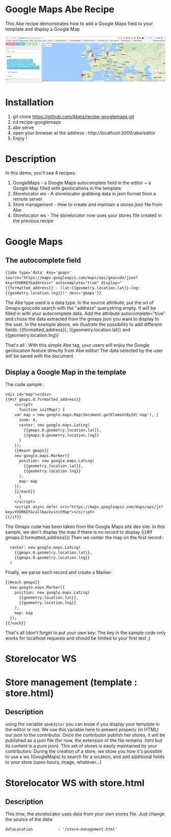 # Google Maps Abe Recipe
This Abe recipe demonstrates how to add a Google Maps field to your template and display a Google Map

![Screenshot](/site/screenshot.png?raw=true)

# Installation
1. git clone https://github.com/Abejs/recipe-googlemaps.git
2. cd recipe-googlemaps
3. abe serve
4. open your browser at the address : http://localhost:3000/abe/editor
5. Enjoy !

# Description
In this demo, you'll see 4 recipes:
1. GoogleMaps - a Google Maps autocomplete field in the editor + a Google Map filled with geolocations in the template
2. Storelocator ws - A storelocator grabbing data in json format from a remote server
3. Store management - How to create and maintain a stores json file from Abe
4. Storelocator ws - The storelocator now uses your stores file created in the previous recipe

# Google Maps
## The autocomplete field
``` 
{{abe type='data' key='gmaps' source="https://maps.googleapis.com/maps/api/geocode/json?key=YOURKEY&address=" autocomplete="true" display="{{formatted_address}} - (lat:{{geometry.location.lat}}-lng:{{geometry.location.lng}})" desc='gmaps'}}
```
The Abe type used is a data type. In the source attribute, put the url of Gmaps geocode search with the "address" querystring empty. It will be filled in with your autocomplete data. 
Add the attribute autocomplete="true" and chose the data extracted from the gmaps json you want to display to the user. In the example above, we illustrate the possibility to add different fields: {{formatted_address}}, {{geometry.location.lat}} and {{geometry.location.lng}}

That's all : With this simple Abe tag, your users will enjoy the Google geolocation feature directly from Abe editor!
The data selected by the user will be saved with the document.

## Display a Google Map in the template
The code sample :
```
<div id="map"></div>
{{#if gmaps.0.formatted_address}}
    <script>
      function initMap() {
	var map = new google.maps.Map(document.getElementById('map'), {
	  zoom: 4,
	  center: new google.maps.LatLng(
		{{gmaps.0.geometry.location.lat}},
		{{gmaps.0.geometry.location.lng}}
	  )
	});
	{{#each gmaps}}
	new google.maps.Marker({
	  position: new google.maps.LatLng(
		{{geometry.location.lat}},
		{{geometry.location.lng}}
	  ),
	  map: map
	});
	{{/each}}
      }
    </script>
    <script async defer src="https://maps.googleapis.com/maps/api/js?key=YOURKEY&callback=initMap"></script>
{{/if}}
```
The Gmaps code has been taken from the Google Maps site dev site. In this sample, we don't display the map if there is no record to display ({{#if gmaps.0.formatted_address}})
Then we center the map on the first record : 
``` 
  center: new google.maps.LatLng(
    {{gmaps.0.geometry.location.lat}},
    {{gmaps.0.geometry.location.lng}}
  ) 
```
Finally, we parse each record and create a Marker:
```
{{#each gmaps}}
  new google.maps.Marker({
    position: new google.maps.LatLng(
      {{geometry.location.lat}},
      {{geometry.location.lng}}
    ),
    map: map
  });
{{/each}}
```	
That's all (don't forget to put your own key: The key in the sample code only works for localhost requests and should be limited to your first test ;)

# Storelocator WS

# Store management (template : store.html)

## Description
using the variable ```abeEditor``` you can know if you display your template in the editor or not. We use this variable here to present properly (in HTML) our json to the contributor. Once the contributor publish her stores, it will be published as a json file (for now, the extension of the file remains .html but its content is a pure json).
This set of stores is easily maintained by your contributors: During the creation of a store, we show you how it's possible to use a ws (GoogleMaps) to search for a location, and add additional fields to your store (open hours, image, whatever...)

# Storelocator WS with store.html

## Description
This time, the storelocator uses data from your own stores file. Just change the source of the data:

```
dataLocation           : '/store-management.html'
```

